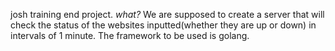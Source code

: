 josh training end project. 
*what?*
We are supposed to create a server that will check the status of the websites inputted(whether they are up or down) in intervals of 1 minute.
The framework to be used is golang.
